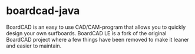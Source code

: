 # boardcad-java

BoardCAD is an easy to use CAD/CAM-program that allows you to quickly design your own surfboards. BoardCAD LE is a fork of the original BoardCAD project where a few things have been removed to make it leaner and easier to maintain.
